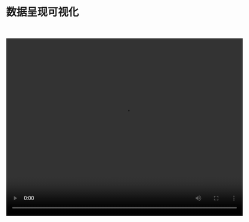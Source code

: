 # 数据呈现可视化
<br/>
<br/>
<video width="640" height="480" controls>
  <source src="https://cloud.leihoorobot.com/w/assets/video/第四单元ok/数据呈现可视化.mp4" type="video/mp4">
  Your browser does not support the video tag.
</video>
